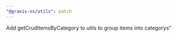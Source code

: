 ```yaml
---
"@gravis-os/utils": patch
---
```


Add getCrudItemsByCategory to utils to group items into categorys"
